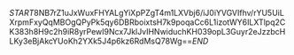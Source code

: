 $START$8NB7rZ1uJxWuxFHYALgYiXpPZgT4m1LXVbj6/iJ0iYVGVIfhv/rYU5UiLXrpmFxyQqMBOgQPyPk5qy6DBRboixtsH7k9poqaCc6L1izotWY6ILXTlpq2CK383h8H9c2h9iR8yrPewI9Ncx7JklJvIHNwiduchKH039opL3Guyr2eJzzbcHLKy3eBjAkcYUoKh2YXk5J4p6kz6RdMsQ78Wg==$END$